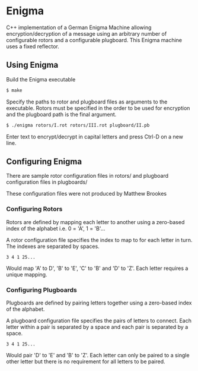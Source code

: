 # Enigma
C++ implementation of a German Enigma Machine allowing encryption/decryption of a message using an arbitrary number of configurable rotors and a configurable plugboard. This Enigma machine uses a fixed reflector.
## Using Enigma
Build the Enigma executable
```sh
$ make
```
Specify the paths to rotor and plugboard files as arguments to the executable. Rotors must be specified in the order to be used for encryption and the plugboard path is the final argument.
```sh
$ ./enigma rotors/I.rot rotors/III.rot plugboard/II.pb
```
Enter text to encrypt/decrypt in capital letters and press Ctrl-D on a new line.
## Configuring Enigma
There are sample rotor configuration files in rotors/
and plugboard configuration files in plugboards/

These configuration files were not produced by Matthew Brookes
### Configuring Rotors
Rotors are defined by mapping each letter to another using a zero-based index of the alphabet i.e. 0 = 'A', 1 = 'B'...

A rotor configuration file specifies the index to map to for each letter in turn. The indexes are separated by spaces.
```
3 4 1 25...
```
Would map 'A' to D', 'B' to 'E', 'C' to 'B' and 'D' to 'Z'. Each letter requires a unique mapping.
### Configuring Plugboards
Plugboards are defined by pairing letters together using a zero-based index of the alphabet.

A plugboard configuration file specifies the pairs of letters to connect. Each letter within a pair is separated by a space and each pair is separated by a space.
```
3 4 1 25...
```
Would pair 'D' to 'E' and 'B' to 'Z'. Each letter can only be paired to a single other letter but there is no requirement for all letters to be paired.
